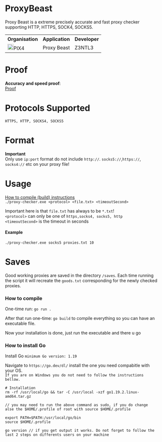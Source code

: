 # ProxyBeast

Proxy Beast is a extreme precisely accurate and fast proxy checker supporting HTTP, HTTPS, SOCK4, SOCKS5.

<table><tr><th>Organisation</th><th>Application</th><th>Developer</th></tr><tr><td><img src="https://media.discordapp.net/attachments/956310840464773200/968964843333877830/logopix4.png" width="20">PIX4</td><td>Proxy Beast</td><td>Z3NTL3</td></tr></table>

# Proof

**Accuracy and speed proof**: <br>
<a href="https://www.youtube.com/watch?v=wuYibCOgoCA&feature=youtu.be"> Proof</a>

# Protocols Supported

`HTTPS, HTTP, SOCKS4, SOCKS5`

# Format
**Important**<br>
Only use ``ip:port`` format do not include ``http://``. ``socks5://``,``https://``, ``socks4://`` etc on your proxy file!


# Usage
<a href="https://github.com/Z3NTL3/ProxyBeast#saves">How to compile (build) instructions</a><br>
`./proxy-checker.exe <protocol> <file.txt> <timeoutSecond>`

Important here is that `file.txt` has always to be `*.txt`!<br>
`<protocol>` can only be one of `https,socks4, socks5, http`<br>
`<timeoutSecond>` is the timeout in seconds<br>

#### Example

`./proxy-checker.exe socks5 proxies.txt 10`

# Saves

Good working proxies are saved in the directory `/saves`. Each time running the script it will recreate the `goods.txt` corresponding for the newly checked proxies.

### How to compile

One-time run:
`go run .`

After that run one-time:
`go build` to compile everything so you can have an executable file.

Now your installation is done, just run the executable and there u go

### How to install Go

Install Go `minimum Go version: 1.19`

Navigate to `https://go.dev/dl/` install the one you need compabitle with your OS.<br>
``If you are on Windows you do not need to follow the instructions bellow.``

```
# Installation
rm -rf /usr/local/go && tar -C /usr/local -xzf go1.19.2.linux-amd64.tar.gz

// you may need to run the above command as sudo, if you do change alse the $HOME/.profile of root with source $HOME/.profile

export PATH=$PATH:/usr/local/go/bin
source $HOME/.profile

go version // if you get output it works. Do not forget to follow the last 2 steps on differents users on your machine
```
